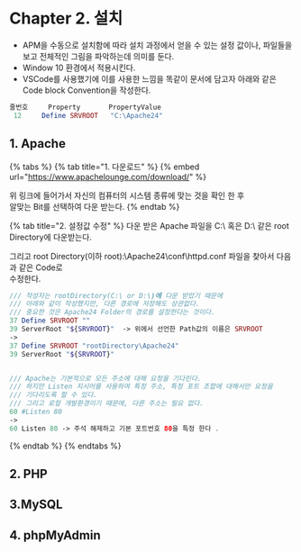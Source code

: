 # Chapter 2. 설치

* APM을 수동으로 설치함에 따라 설치 과정에서 얻을 수 있는 설정 값이나, 파일들을 보고 전체적인 그림을 파악하는데 의미를 둔다.
* Window 10 환경에서 적용시킨다.
* VSCode를 사용했기에 이를 사용한 느낌을 똑같이 문서에 담고자 아래와 같은  Code block Convention을 작성한다.

```php
줄번호     Property       PropertyValue
 12     Define SRVROOT   "C:\Apache24"     
```

## 1. Apache

{% tabs %}
{% tab title="1. 다운로드" %}
{% embed url="https://www.apachelounge.com/download/" %}

위 링크에 들어가서 자신의 컴퓨터의 시스템 종류에 맞는 것을 확인 한 후   
알맞는 Bit를 선택하여 다운 받는다.
{% endtab %}

{% tab title="2. 설정값 수정" %}
다운 받은 Apache 파일을 C:\ 혹은 D:\ 같은 root Directory에 다운받는다.

그리고 root Directory\(이하 root\):\Apache24\conf\httpd.conf 파일을 찾아서 다음과 같은 Code로   
수정한다.

```php
/// 작성자는 rootDirectory(C:\ or D:\)에 다운 받았기 때문에
/// 아래와 같이 작성했지만, 다른 경로에 저장해도 상관없다.
/// 중요한 것은 Apache24 Folder의 경로를 설정한다는 것이다.
37 Define SRVROOT ""
39 ServerRoot "${SRVROOT}"  -> 위에서 선언한 Path값의 이름은 SRVROOT
-> 
37 Define SRVROOT "rootDirectory\Apache24"
39 ServerRoot "${SRVROOT}"


/// Apache는 기본적으로 모든 주소에 대해 요청을 기다린다.
/// 하지만 Listen 지시어를 사용하여 특정 주소, 특정 포트 조합에 대해서만 요청을
/// 기다리도록 할 수 있다.
/// 그리고 로컬 개발환경이기 때문에, 다른 주소는 필요 없다. 
60 #Listen 80
->
60 Listen 80 -> 주석 해제하고 기본 포트번호 80을 특정 한다 .


```
{% endtab %}
{% endtabs %}

## 2. PHP



## 3.MySQL



## 4. phpMyAdmin

